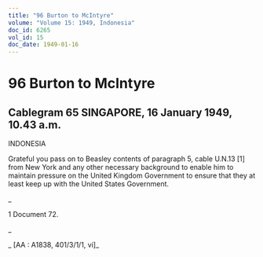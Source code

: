 ```yaml
---
title: "96 Burton to McIntyre"
volume: "Volume 15: 1949, Indonesia"
doc_id: 6265
vol_id: 15
doc_date: 1949-01-16
---
```


# 96 Burton to McIntyre

## Cablegram 65 SINGAPORE, 16 January 1949, 10.43 a.m.

INDONESIA

Grateful you pass on to Beasley contents of paragraph 5, cable U.N.13 [1] from New York and any other necessary background to enable him to maintain pressure on the United Kingdom Government to ensure that they at least keep up with the United States Government.

_

1 Document 72.

_

_ [AA : A1838, 401/3/1/1, vi]_
